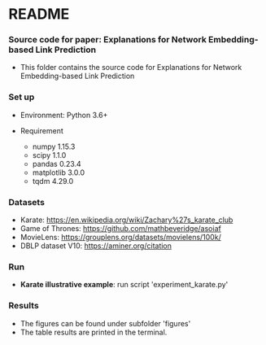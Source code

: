 # README #

### Source code for paper: Explanations for Network Embedding-based Link Prediction ###

* This folder contains the source code for Explanations for Network Embedding-based Link Prediction

### Set up ###

* Environment: Python 3.6+

* Requirement
	* numpy 1.15.3
	* scipy 1.1.0
	* pandas 0.23.4
  * matplotlib 3.0.0
  * tqdm 4.29.0

### Datasets ###
*	Karate: https://en.wikipedia.org/wiki/Zachary%27s_karate_club
*	Game of Thrones: https://github.com/mathbeveridge/asoiaf
*	MovieLens: https://grouplens.org/datasets/movielens/100k/
*	DBLP dataset V10: https://aminer.org/citation

### Run ###

* __Karate illustrative example__: run script 'experiment_karate.py'

### Results ###
* The figures can be found under subfolder 'figures'
* The table results are printed in the terminal.
